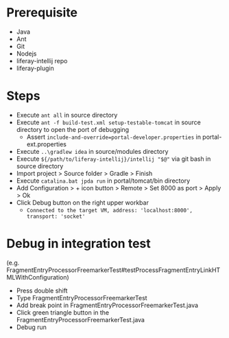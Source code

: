 # Prerequisite
- Java
- Ant
- Git
- Nodejs
- liferay-intellij repo
- liferay-plugin
# Steps
- Execute `ant all` in source directory
- Execute `ant -f build-test.xml setup-testable-tomcat` in source directory to open the port of debugging
  - Assert `include-and-override=portal-developer.properties` in portal-ext.properties
- Execute `..\gradlew idea` in source/modules directory
- Execute `${/path/to/liferay-intellij}/intellij "$@"` via git bash in source directory
- Import project > Source folder > Gradle > Finish
- Execute `catalina.bat jpda run` in portal/tomcat/bin directory
- Add Configuration > + icon button > Remote > Set 8000 as port > Apply > Ok
- Click Debug button on the right upper workbar 
  - `Connected to the target VM, address: 'localhost:8000', transport: 'socket'`
# Debug in integration test
(e.g. FragmentEntryProcessorFreemarkerTest#testProcessFragmentEntryLinkHTMLWithConfiguration)
- Press double shift
- Type FragmentEntryProcessorFreemarkerTest
- Add break point in FragmentEntryProcessorFreemarkerTest.java
- Click green triangle button in the FragmentEntryProcessorFreemarkerTest.java
- Debug run
